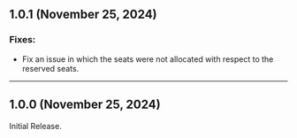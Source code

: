 ## 1.0.1 (November 25, 2024)

### Fixes:
- Fix an issue in which the seats were not allocated with respect to the reserved seats.

---

## 1.0.0 (November 25, 2024)

Initial Release.